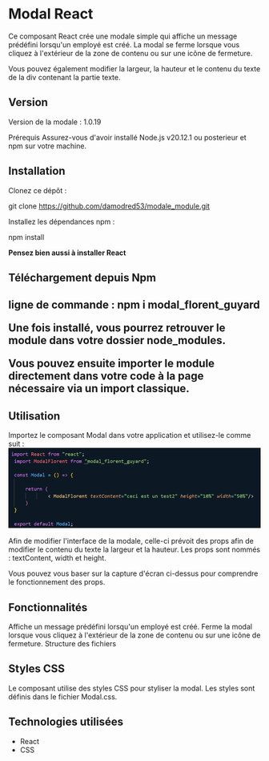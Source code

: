 <h1>Modal React</h1>

Ce composant React crée une modale simple qui affiche un message prédéfini lorsqu'un employé est créé. La modal se ferme lorsque vous cliquez à l'extérieur de la zone de contenu ou sur une icône de fermeture.

Vous pouvez également modifier la largeur, la hauteur et le contenu du texte de la div contenant
la partie texte.

<h2>Version</h2> 

Version de la modale : 1.0.19

Prérequis
Assurez-vous d'avoir installé Node.js v20.12.1 ou posterieur et npm sur votre machine.

<h2>Installation</h2>
Clonez ce dépôt :

git clone https://github.com/damodred53/modale_module.git

Installez les dépendances npm :

npm install

<strong>Pensez bien aussi à installer React</strong>

<h2>Téléchargement depuis Npm<h2>

ligne de commande : npm i modal_florent_guyard

Une fois installé, vous pourrez retrouver le module dans votre dossier node_modules.

Vous pouvez ensuite importer le module directement dans votre code à la page nécessaire via un import classique.

<h2>Utilisation</h2>
Importez le composant Modal dans votre application et utilisez-le comme suit :

<img src="https://github.com/damodred53/modale_module/blob/main/sample_modale.png"/>

Afin de modifier l'interface de la modale, celle-ci prévoit des props afin de modifier le contenu du texte
la largeur et la hauteur. Les props sont nommés : textContent, width et height. 

Vous pouvez vous baser sur la capture d'écran ci-dessus pour comprendre le fonctionnement des props.

<h2>Fonctionnalités</h2>

Affiche un message prédéfini lorsqu'un employé est créé.
Ferme la modal lorsque vous cliquez à l'extérieur de la zone de contenu ou sur une icône de fermeture.
Structure des fichiers

<h2>Styles CSS</h2>

Le composant utilise des styles CSS pour styliser la modal. Les styles sont définis dans le fichier Modal.css.

<h2>Technologies utilisées</h2>

<ul>
  <li>React</li>
  <li>CSS</li>
</ul>


